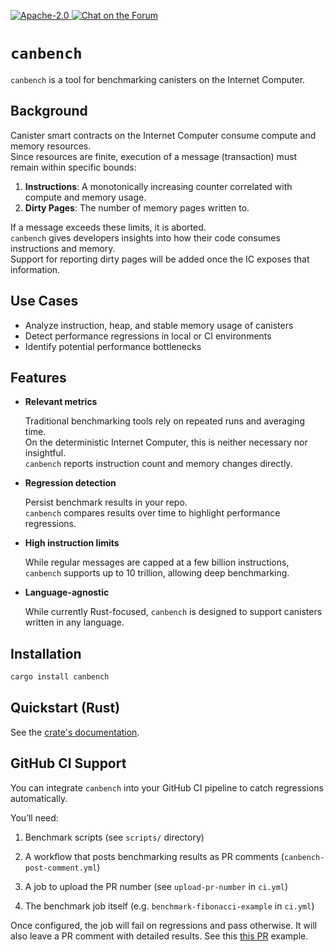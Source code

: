 <p>
  <a href="https://github.com/dfinity/canbench/blob/main/LICENSE">
    <img alt="Apache-2.0" src="https://img.shields.io/github/license/dfinity/bench"/>
  </a>
  <a href="https://forum.dfinity.org/">
    <img alt="Chat on the Forum" src="https://img.shields.io/badge/help-post%20on%20forum.dfinity.org-blue">
  </a>
</p>

# `canbench`

`canbench` is a tool for benchmarking canisters on the Internet Computer.

## Background

Canister smart contracts on the Internet Computer consume compute and memory resources.  
Since resources are finite, execution of a message (transaction) must remain within specific bounds:

1. **Instructions**: A monotonically increasing counter correlated with compute and memory usage.
2. **Dirty Pages**: The number of memory pages written to.

If a message exceeds these limits, it is aborted.  
`canbench` gives developers insights into how their code consumes instructions and memory.  
Support for reporting dirty pages will be added once the IC exposes that information.

## Use Cases

- Analyze instruction, heap, and stable memory usage of canisters
- Detect performance regressions in local or CI environments
- Identify potential performance bottlenecks

## Features

- **Relevant metrics**

  Traditional benchmarking tools rely on repeated runs and averaging time.  
  On the deterministic Internet Computer, this is neither necessary nor insightful.  
  `canbench` reports instruction count and memory changes directly.

- **Regression detection**

  Persist benchmark results in your repo.  
  `canbench` compares results over time to highlight performance regressions.

- **High instruction limits**

  While regular messages are capped at a few billion instructions, `canbench` supports up to 10 trillion, allowing deep benchmarking.

- **Language-agnostic**

  While currently Rust-focused, `canbench` is designed to support canisters written in any language.

## Installation

```bash
cargo install canbench
```

## Quickstart (Rust)

See the [crate's documentation](https://docs.rs/canbench-rs).

## GitHub CI Support

You can integrate `canbench` into your GitHub CI pipeline to catch regressions automatically.

You’ll need:

1. Benchmark scripts (see `scripts/` directory)

2. A workflow that posts benchmarking results as PR comments (`canbench-post-comment.yml`)

3. A job to upload the PR number (see `upload-pr-number` in `ci.yml`)

4. The benchmark job itself (e.g. `benchmark-fibonacci-example` in `ci.yml`)

Once configured, the job will fail on regressions and pass otherwise.
It will also leave a PR comment with detailed results.
See this [this PR](https://github.com/dfinity/bench/pull/18) example.